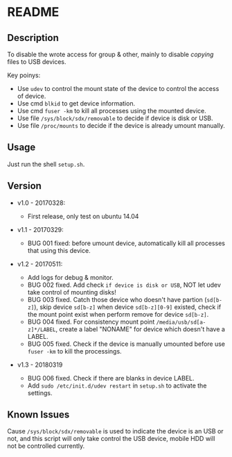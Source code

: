 # README

## Description

To disable the wrote access for group & other, mainly to disable *copying* files to USB devices.

Key poinys:

- Use `udev` to control the mount state of the device to control the access of device.
- Use cmd `blkid` to get device information.
- Use cmd `fuser -km` to kill all processes using the mounted device.
- Use file `/sys/block/sdx/removable` to decide if device is disk or USB.
- Use file `/proc/mounts` to decide if the device is already umount manually.

## Usage

Just run the shell `setup.sh`.

## Version

- v1.0 - 20170328:

  - First release, only test on ubuntu 14.04

- v1.1 - 20170329:

  - BUG 001 fixed: before umount device, automatically kill all processes that using this device.

- v1.2 - 20170511:

  - Add logs for debug & monitor.
  - BUG 002 fixed. Add check `if device is disk or USB`, NOT let udev take control of mounting disks!
  - BUG 003 fixed. Catch those device who doesn't have partion (`sd[b-z]`),
                   skip device `sd[b-z]` when device `sd[b-z][0-9]` existed,
                   check if the mount point exist when perform remove for device `sd[b-z]`.
  - BUG 004 fixed. For consistency mount point `/media/usb/sd[a-z]*/LABEL`,
                   create a label "NONAME" for device which doesn't have a LABEL.
  - BUG 005 fixed. Check if the device is manually umounted before use `fuser -km` to kill the processings.
- v1.3 - 20180319

  - BUG 006 fixed. Check if there are blanks in device LABEL.
  - Add `sudo /etc/init.d/udev restart` in `setup.sh` to activate the settings.

## Known Issues

Cause `/sys/block/sdx/removable` is used to indicate the device is an USB or not, and this script will only take control the USB device, mobile HDD will not be controlled currently.